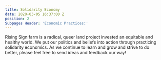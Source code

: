 ```yaml
---
title: Solidarity Economy
date: 2020-03-05 16:37:00 Z
position: 2
Subpages Header: 'Economic Practices:'
---
```


Rising Sign farm is a radical, queer land project invested an equitable and healthy world. We put our politics and beliefs into action through practicing solidarity economics. As we continue to learn and grow and strive to do better, please feel free to send ideas and feedback our way!